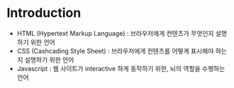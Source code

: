 # Introduction
* HTML (Hypertext Markup Language) : 브라우저에게 컨텐츠가 무엇인지 설명하기 위한 언어
* CSS (Cashcading Style Sheet) : 브라우저에게 컨텐츠를 어떻게 표시해야 하는지 설명하기 위한 언어
* Javascript : 웹 사이트가 interactive 하게 동작하기 위한, 뇌의 역할을 수행하는 언어